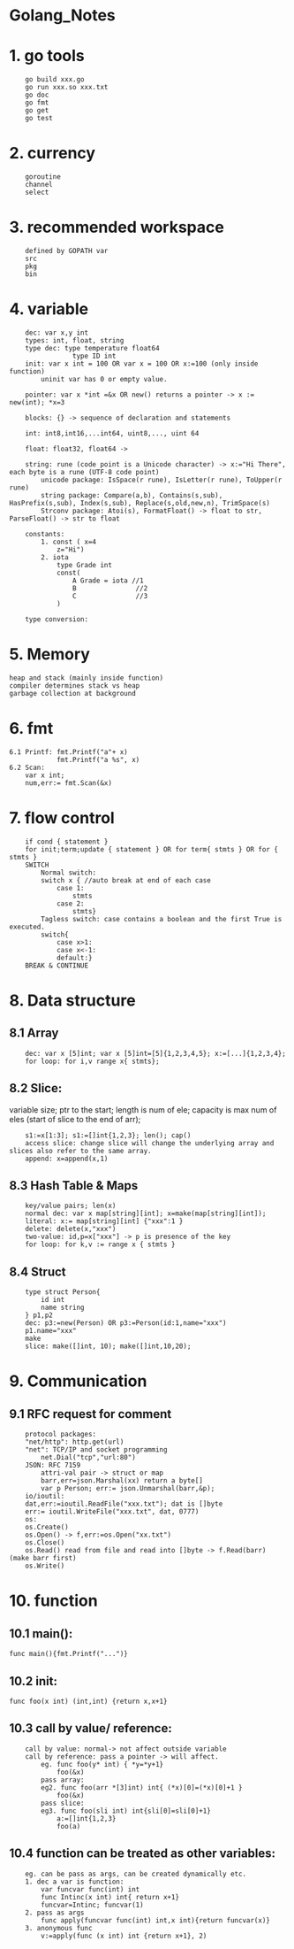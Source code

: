 # Golang_Notes
# 1. go tools
```
    go build xxx.go
    go run xxx.so xxx.txt
    go doc
    go fmt
    go get
    go test
```
# 2. currency
```
    goroutine
    channel
    select
```
# 3. recommended workspace
```
    defined by GOPATH var
    src
    pkg
    bin
```
# 4. variable
```
    dec: var x,y int
    types: int, float, string
    type dec: type temperature float64
                type ID int
    init: var x int = 100 OR var x = 100 OR x:=100 (only inside function)
        uninit var has 0 or empty value.

    pointer: var x *int =&x OR new() returns a pointer -> x := new(int); *x=3

    blocks: {} -> sequence of declaration and statements

    int: int8,int16,...int64, uint8,..., uint 64

    float: float32, float64 -> 

    string: rune (code point is a Unicode character) -> x:="Hi There", each byte is a rune (UTF-8 code point)
        unicode package: IsSpace(r rune), IsLetter(r rune), ToUpper(r rune)
        string package: Compare(a,b), Contains(s,sub), HasPrefix(s,sub), Index(s,sub), Replace(s,old,new,n), TrimSpace(s)
        Strconv package: Atoi(s), FormatFloat() -> float to str, ParseFloat() -> str to float
    
    constants: 
        1. const ( x=4
            z="Hi")
        2. iota 
            type Grade int
            const(
                A Grade = iota //1
                B               //2
                C               //3
            )

    type conversion: 
```
# 5. Memory
    heap and stack (mainly inside function)
    compiler determines stack vs heap
    garbage collection at background

# 6. fmt
    6.1 Printf: fmt.Printf("a"+ x)
                fmt.Printf("a %s", x)
    6.2 Scan: 
        var x int;
        num,err:= fmt.Scan(&x)

# 7. flow control
```
    if cond { statement }
    for init;term;update { statement } OR for term{ stmts } OR for { stmts }
    SWITCH
        Normal switch:
        switch x { //auto break at end of each case
            case 1:
                stmts
            case 2:
                stmts}
        Tagless switch: case contains a boolean and the first True is executed.
        switch{
            case x>1:
            case x<-1:
            default:}
    BREAK & CONTINUE
```
# 8. Data structure
## 8.1 Array
        dec: var x [5]int; var x [5]int=[5]{1,2,3,4,5}; x:=[...]{1,2,3,4}; 
        for loop: for i,v range x{ stmts}; 
## 8.2 Slice: 
variable size; ptr to the start; length is num of ele; capacity is max num of eles (start of slice to the end of arr);
```
    s1:=x[1:3]; s1:=[]int{1,2,3}; len(); cap()
    access slice: change slice will change the underlying array and slices also refer to the same array.
    append: x=append(x,1)
```
## 8.3 Hash Table & Maps
        key/value pairs; len(x)
        normal dec: var x map[string][int]; x=make(map[string][int]);
        literal: x:= map[string][int] {"xxx":1 }
        delete: delete(x,"xxx")
        two-value: id,p=x["xxx"] -> p is presence of the key
        for loop: for k,v := range x { stmts }
## 8.4 Struct
        type struct Person{
            id int
            name string
        } p1,p2
        dec: p3:=new(Person) OR p3:=Person(id:1,name="xxx")
        p1.name="xxx"
        make
        slice: make([]int, 10); make([]int,10,20);

# 9. Communication
## 9.1 RFC request for comment
        protocol packages: 
        "net/http": http.get(url)
        "net": TCP/IP and socket programming
            net.Dial("tcp","url:80")
        JSON: RFC 7159
            attri-val pair -> struct or map
            barr,err=json.Marshal(xx) return a byte[]
            var p Person; err:= json.Unmarshal(barr,&p);
        io/ioutil:
        dat,err:=ioutil.ReadFile("xxx.txt"); dat is []byte
        err:= ioutil.WriteFile("xxx.txt", dat, 0777)
        os:
        os.Create()
        os.Open() -> f,err:=os.Open("xx.txt")
        os.Close()
        os.Read() read from file and read into []byte -> f.Read(barr) (make barr first)
        os.Write()

# 10. function
## 10.1 main(): 
```
func main(){fmt.Printf("...")}
```
## 10.2 init: 
```
func foo(x int) (int,int) {return x,x+1}
```
## 10.3 call by value/ reference: 
        call by value: normal-> not affect outside variable
        call by reference: pass a pointer -> will affect.
            eg. func foo(y* int) { *y=*y+1}
                foo(&x)
            pass array:
            eg2. func foo(arr *[3]int) int{ (*x)[0]=(*x)[0]+1 }
                foo(&x)
            pass slice:
            eg3. func foo(sli int) int{sli[0]=sli[0]+1}
                a:=[]int{1,2,3}
                foo(a)
## 10.4 function can be treated as other variables: 
        eg. can be pass as args, can be created dynamically etc.
        1. dec a var is function:
            var funcvar func(int) int
            func Intinc(x int) int{ return x+1}
            funcvar=Intinc; funcvar(1)
        2. pass as args
            func apply(funcvar func(int) int,x int){return funcvar(x)}
        3. anonymous func
            v:=apply(func (x int) int {return x+1}, 2)